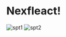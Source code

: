 # Nexfleact!

![spt1](https://user-images.githubusercontent.com/96936431/159240159-c0312c73-2f3c-4a1a-aad6-555c080c9c05.png)
![spt2](https://user-images.githubusercontent.com/96936431/159240198-eaec6a0f-c82f-4cea-a942-ba792dc7ca2c.png)
